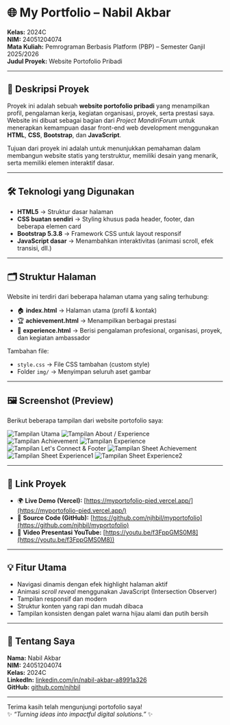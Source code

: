 # 🌐 My Portfolio – Nabil Akbar  
**Kelas:** 2024C  
**NIM:** 24051204074  
**Mata Kuliah:** Pemrograman Berbasis Platform (PBP) – Semester Ganjil 2025/2026  
**Judul Proyek:** Website Portofolio Pribadi  

---

## 📖 Deskripsi Proyek  
Proyek ini adalah sebuah **website portofolio pribadi** yang menampilkan profil, pengalaman kerja, kegiatan organisasi, proyek, serta prestasi saya.  
Website ini dibuat sebagai bagian dari *Project MandiriForum* untuk menerapkan kemampuan dasar front-end web development menggunakan **HTML**, **CSS**, **Bootstrap**, dan **JavaScript**.  

Tujuan dari proyek ini adalah untuk menunjukkan pemahaman dalam membangun website statis yang terstruktur, memiliki desain yang menarik, serta memiliki elemen interaktif dasar.  

---

## 🛠️ Teknologi yang Digunakan  
- **HTML5** → Struktur dasar halaman  
- **CSS buatan sendiri** → Styling khusus pada header, footer, dan beberapa elemen card  
- **Bootstrap 5.3.8** → Framework CSS untuk layout responsif  
- **JavaScript dasar** → Menambahkan interaktivitas (animasi scroll, efek transisi, dll.)  

---

## 🗂️ Struktur Halaman  
Website ini terdiri dari beberapa halaman utama yang saling terhubung:  
- 🏠 **index.html** → Halaman utama (profil & kontak)  
- 🏆 **achievement.html** → Menampilkan berbagai prestasi  
- 💼 **experience.html** → Berisi pengalaman profesional, organisasi, proyek, dan kegiatan ambassador  

Tambahan file:  
- `style.css` → File CSS tambahan (custom style)  
- Folder `img/` → Menyimpan seluruh aset gambar  

---

## 🖼️ Screenshot (Preview)

Berikut beberapa tampilan dari website portofolio saya:

![Tampilan Utama](img/sc1.png)
![Tampilan About / Experience](img/sc2.png)  
![Tampilan Achievement](img/sc3.png)
![Tampilan Experience](img/sc4.png)
![Tampilan Let's Connect & Footer](img/sc5.png)
![Tampilan Sheet Achievement](img/sc6.png)
![Tampilan Sheet Experience1](img/sc7.png)
![Tampilan Sheet Experience2](img/sc8.png)

---

## 🔗 Link Proyek  
- 🌍 **Live Demo (Vercel):** [https://myportofolio-pied.vercel.app/](https://myportofolio-pied.vercel.app/)  
- 📁 **Source Code (GitHub):** [https://github.com/njhbil/myportofolio](https://github.com/njhbil/myportofolio)  
- 🎥 **Video Presentasi YouTube:** [https://youtu.be/f3FppGMS0M8](https://youtu.be/f3FppGMS0M8))  

---

## 💡 Fitur Utama  
- Navigasi dinamis dengan efek highlight halaman aktif  
- Animasi *scroll reveal* menggunakan JavaScript (Intersection Observer)  
- Tampilan responsif dan modern  
- Struktur konten yang rapi dan mudah dibaca  
- Tampilan konsisten dengan palet warna hijau alami dan putih bersih  

---

## 👤 Tentang Saya  
**Nama:** Nabil Akbar  
**NIM:** 24051204074  
**Kelas:** 2024C  
**LinkedIn:** [linkedin.com/in/nabil-akbar-a8991a326](https://www.linkedin.com/in/nabil-akbar-a8991a326/)  
**GitHub:** [github.com/njhbil](https://github.com/njhbil)  

---

Terima kasih telah mengunjungi portofolio saya!  
✨ *“Turning ideas into impactful digital solutions.”* ✨
